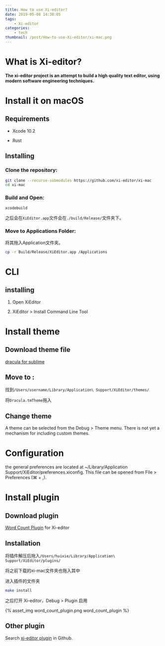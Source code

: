 ```yaml
---
title: How to use Xi-editor?
date: 2019-05-08 14:38:05
tags:
    - Xi-editor
categories:
    - tech
thumbnail: /post/How-to-use-Xi-editor/xi-mac.png
---
```


# What is Xi-editor?

**The xi-editor project is an attempt to build a high quality text editor, using modern software engineering techniques.**

# Install it on macOS

## Requirements

* Xcode 10.2

* Rust

## Installing

### Clone the repository:

```bash
git clone --recurse-submodules https://github.com/xi-editor/xi-mac
cd xi-mac
```

### Build and Open:

```bash
xcodebuild
```

之后会在`XiEditor.app`文件会在`./build/Release/`文件夹下。

### Move to Applications Folder:

将其拖入Application文件夹。

```bash
cp -r Build/Release/XiEditor.app /Applications
```

# CLI

## installing

1. Open XiEditor

2. XiEditor > Install Command Line Tool

# Install theme

## Download theme file

[dracula for sublime](https://github.com/dracula/sublime/archive/master.zip)

## Move to :

找到`/Users/username/Library/Application\ Support/XiEditor/themes/`

将`Dracula.tmTheme`拖入

## Change theme

A theme can be selected from the Debug > Theme menu. There is not yet a mechanism for including custom themes.

# Configuration

the general preferences are located at ~/Library/Application Support/XiEditor/preferences.xiconfig. This file can be opened from File > Preferences (⌘ + ,).

# Install plugin

## Download plugin

[Word Count Plugin](https://github.com/scholtzan/xi-word-count.git) for Xi-editor

## Installation

将插件解压后拖入`/Users/huixie/Library/Application\ Support/XiEditor/plugins/`

将之前下载的xi-mac文件夹也拖入其中

进入插件的文件夹

```bash
make install
```

之后打开 Xi-editor，Debug > Plugin 启用

{% asset_img word_count_plugin.png word_count_plugin %}

## Other plugin

Search [xi-editor plugin](https://github.com/search?q=xi-editor+plugin) in Github.
